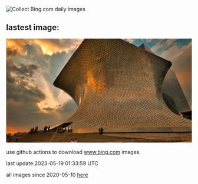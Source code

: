 ![Collect Bing.com daily images](https://github.com/counter2015/bing-daily-images/workflows/Collect%20Bing.com%20daily%20images/badge.svg)
## lastest image:
![](images/MuseoSoumaya.jpg)

use github actions to download www.bing.com images.

last update:2023-05-19 01:33:59 UTC

all images since 2020-05-10 [here](https://github.com/counter2015/bing-daily-images/tree/master/images) 
